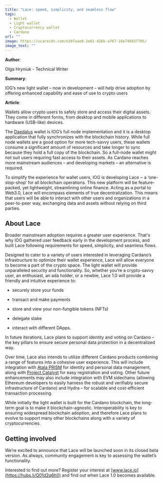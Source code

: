 ```yaml
---
title: "Lace: speed, simplicity, and seamless flow"
tags:
  - Wallet
  - Light wallet
  - Cryptocurrency wallet
  - Cardano
url: ""
image: https://ucarecdn.com/e207aae8-2e61-42bb-a767-16e746837705/
image_text: ""
---
```


**Author**:

Olga Hryniuk - Technical Writer

**Summary**:

IOG’s new light wallet – now in development – will help drive adoption by offering enhanced capability and ease of use to crypto users

**Article**:

Wallets allow crypto users to safely store and access their digital assets. They come in different forms, from desktop and mobile applications to hardware (USB-like) devices.

The [Daedalus](https://daedaluswallet.io/) wallet is IOG’s full node implementation and it is a desktop application that fully synchronizes with the blockchain history. While full node wallets are a good option for more tech-savvy users, these wallets consume a significant amount of resources and take longer to sync because they hold a full copy of the blockchain. So a full-node wallet might not suit users requiring fast access to their assets. As Cardano reaches more mainstream audiences – and developing markets – an alternative is required.

To simplify the experience for wallet users, IOG is developing Lace ‒ a ‘one-stop-shop’ for all blockchain operations. This new platform will be feature-packed, yet lightweight, streamlining online finance. Acting as a portal to Web3.0, Lace will encompass elements of true decentralization. This means that users will be able to interact with other users and organizations in a peer-to-peer way, exchanging data and assets without relying on third parties.

## About Lace

Broader mainstream adoption requires a greater user experience. That's why IOG gathered user feedback early in the development process, and built Lace following requirements for speed, simplicity, and seamless flows.

Designed to cater to a variety of users interested in leveraging Cardano’s infrastructure to optimize their wallet experience, Lace will allow everyone to become a part of the crypto space. The light wallet will provide unparalleled security and functionality. So, whether you’re a crypto-savvy user, an enthusiast, an ada holder, or a newbie, Lace 1.0 will provide a friendly and intuitive experience to:

*   securely store your funds
    
*   transact and make payments
    
*   store and view your non-fungible tokens (NFTs)
    
*   delegate stake
    
*   interact with different DApps.
    

In future iterations, Lace plans to support identity and voting on Cardano – the key pillars to ensure secure personal data protection in a decentralized way.

Over time, Lace also intends to utilize different Cardano products combining a range of features into a cohesive user experience. This will include integration with [Atala PRISM](https://atalaprism.io/) for identity and personal data management, along with [Project Catalyst](https://projectcatalyst.org/) for easy registration and voting. Other future enhancements may also include integration with EVM sidechains (allowing Ethereum developers to easily harness the robust and verifiably secure infrastructure of Cardano) and Hydra – for scalable and cost-efficient transaction processing.

While initially the light wallet is built for the Cardano blockchain, the long-term goal is to make it blockchain-agnostic. Interoperability is key to ensuring widespread blockchain adoption, and therefore Lace plans to evolve to support many other blockchains along with a variety of cryptocurrencies.

## Getting involved

We’re excited to announce that Lace will be launched soon in its closed beta version. As always, community engagement is key to assessing the wallet’s functionality.

Interested to find out more? Register your interest at [](www.lace.io)[www.lace.io](https://hubs.li/Q01d2q6h0) and find out when Lace 1.0 becomes available.

